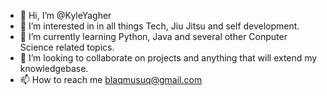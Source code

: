 - 👋 Hi, I’m @KyleYagher
- 👀 I’m interested in in all things Tech, Jiu Jitsu and self development.
- 🌱 I’m currently learning Python, Java and several other Conputer Science related topics.
- 💞️ I’m looking to collaborate on projects and anything that will extend my knowledgebase.
- 📫 How to reach me blaqmusuq@gmail.com

<!---
KyleYagher/KyleYagher is a ✨ special ✨ repository because its `README.md` (this file) appears on your GitHub profile.
You can click the Preview link to take a look at your changes.
--->
